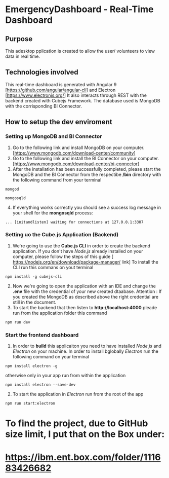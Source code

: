 # EmergencyDashboard - Real-Time Dashboard

## Purpose
This adesktop pplication is created to allow the user/ volunteers to view data in real time.

## Technologies involved
This real-time dashboard is generated with Angular 9 [https://github.com/angular/angular-cli] and Electron [https://www.electronjs.org/]
It also interacts through REST with the backend created with Cubejs Framework. 
The database used is MongoDB with the corrisponding BI Connector.

## How to setup the dev enviroment
### Setting up MongoDB and BI Connector
1. Go to the following link and install MongoDB on your computer. [https://www.mongodb.com/download-center/community]
2. Go to the following link and install the BI Connector on your computer. [https://www.mongodb.com/download-center/bi-connector]
3. After the installation has been successfully completed, please start the MongoDB and the BI Connector from the respectibe **/bin** directory  with the following command from your terminal 
```
mongod
```
```
mongosqld
```
4. If everything works correctly you should see a success log message in your shell for the **mongosqld** process:
```
... [initandlisten] waiting for connections at 127.0.0.1:3307
```
### Setting uo the Cube.js Application (Backend)
1. We're going to use the **Cube.js CLI** in order to create the backend application. If you don't have _Node.js_ already installed on your computer, please follow the steps of this guide [ https://nodejs.org/en/download/package-manager/ link]
To install the CLI run this commans on yout terminal
```
npm install -g cubejs-cli
```
2. Now we're going to open the application with an IDE and change the **.env** file with the credential of your new created dtaabase.
Attention : If you created the MongoDB as described above the right credential are still in the document.
3. To start the backend that then listen to **http://localhost:4000** pleade run from the application folder this command
```
npm run dev
```
### Start the frontend dashboard
1. In order to **build** this applicaiton you need to have installed _Node.js_ and _Electron_ on your machine.
In order to install bglobally _Electron_ run the following command on your terminal
```
npm install electron -g
```
otherwise only in your app run from within the application
```
npm install electron --save-dev
```
2. To start the application in _Electron_ run from the root of the app
```
npm run start:electron
```

# To find the project, due to GitHub size limit, I put that on the Box under:
# https://ibm.ent.box.com/folder/111683426682
